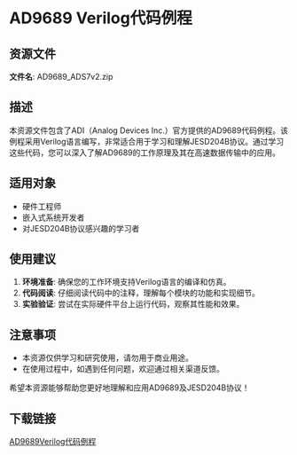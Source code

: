 # AD9689 Verilog代码例程

## 资源文件

**文件名**: AD9689_ADS7v2.zip

## 描述

本资源文件包含了ADI（Analog Devices Inc.）官方提供的AD9689代码例程。该例程采用Verilog语言编写，非常适合用于学习和理解JESD204B协议。通过学习这些代码，您可以深入了解AD9689的工作原理及其在高速数据传输中的应用。

## 适用对象

- 硬件工程师
- 嵌入式系统开发者
- 对JESD204B协议感兴趣的学习者

## 使用建议

1. **环境准备**: 确保您的工作环境支持Verilog语言的编译和仿真。
2. **代码阅读**: 仔细阅读代码中的注释，理解每个模块的功能和实现细节。
3. **实验验证**: 尝试在实际硬件平台上运行代码，观察其性能和效果。

## 注意事项

- 本资源仅供学习和研究使用，请勿用于商业用途。
- 在使用过程中，如遇到任何问题，欢迎通过相关渠道反馈。

希望本资源能够帮助您更好地理解和应用AD9689及JESD204B协议！

## 下载链接

[AD9689Verilog代码例程](https://pan.quark.cn/s/82c665792935)